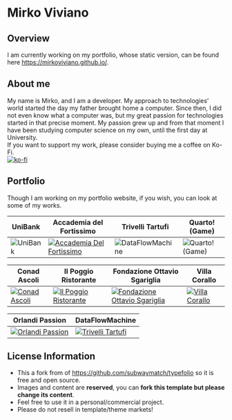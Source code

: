 Mirko Viviano
=========

## Overview

I am currently working on my portfolio, whose static version, can be found here https://mirkoviviano.github.io/. 

## About me
My name is Mirko, and I am a developer.
My approach to technologies’ world started the day my father brought home a computer. Since then, I did not even know what a computer was, but my great passion for technologies started in that precise moment. My passion grew up and from that moment I have been studying computer science on my own, until the first day at University.
	<br/>If you want to support my work, please consider buying me a coffee on Ko-Fi.<br/>
	[![ko-fi](https://www.ko-fi.com/img/donate_sm.png)](https://ko-fi.com/P5P7KJLY)
	
## Portfolio
Though I am working on my portfolio website, if you wish, you can look at some of my works.

UniBank | Accademia del Fortissimo | Trivelli Tartufi | Quarto! (Game)
--- | --- | --- | ---
![UniBank](https://mirkoviviano.github.io/images/thumb_item01.png "UniBank" ) | [![Accademia Del Fortissimo](https://mirkoviviano.github.io/images/thumb_item02.png "Accademia Del Fortissimo")](http://accademiadelfortissimo.it/) | ![DataFlowMachine](https://mirkoviviano.github.io/images/thumb_item04.png "DataFlowMachine") | ![Quarto! (Game)](https://mirkoviviano.github.io/images/thumb_item04.png "Quarto! (Game)")

Conad Ascoli  | Il Poggio Ristorante | Fondazione Ottavio Sgariglia | Villa Corallo
--- | --- | --- | ---
[![Conad Ascoli](https://mirkoviviano.github.io/images/thumb_item05.png )](http://conadascoli.it/) | [![Il Poggio Ristorante](https://mirkoviviano.github.io/images/thumb_item06.png "Il Poggio Ristorante")](http://www.ilpoggioristorante.com/) | [![Fondazione Ottavio Sgariglia](https://mirkoviviano.github.io/images/thumb_item07.png "Fondazione Ottavio Sgariglia")](http://fondazioneottaviosgariglia.it/) | [![Villa Corallo](https://mirkoviviano.github.io/images/thumb_item08.png "Villa Corallo")](http://www.villacorallo.it/)

Orlandi Passion | DataFlowMachine
--- | --- |
[![Orlandi Passion](https://mirkoviviano.github.io/images/thumb_item09.png "Orlandi Passion")](http://orlandipassion.com/) | [![Trivelli Tartufi](https://mirkoviviano.github.io/images/thumb_item03.png "Trivelli Tartufi")](http://trivellitartufi.it/)



## License Information
* This a fork from of https://github.com/subwaymatch/typefolio so it is free and open source.
* Images and content are **reserved**, you can **fork this template but please change its content**.
* Feel free to use it in a personal/commercial project. 
* Please do not resell in template/theme markets!